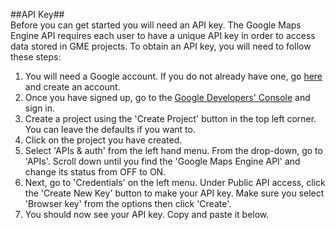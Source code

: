 ##API Key##  
Before you can get started you will need an API key. The Google Maps Engine API requires each user to have a unique API key in order to access data stored in GME projects. To obtain an API key, you will need to follow these steps:  

1. You will need a Google account. If you do not already have one, go [here](https://accounts.google.com/SignUp) and create an account.  
2. Once you have signed up, go to the [Google Developers' Console](https://cloud.google.com/console) and sign in.  
3. Create a project using the 'Create Project' button in the top left corner. You can leave the defaults if you want to.  
4. Click on the project you have created.  
5. Select 'APIs & auth' from the left hand menu. From the drop-down, go to 'APIs'. Scroll down until you find the 'Google Maps Engine API' and change its status from OFF to ON.  
6. Next, go to 'Credentials' on the left menu. Under Public API access, click the 'Create New Key' button to make your API key. Make sure you select 'Browser key' from the options then click 'Create'.  
7. You should now see your API key. Copy and paste it below.  